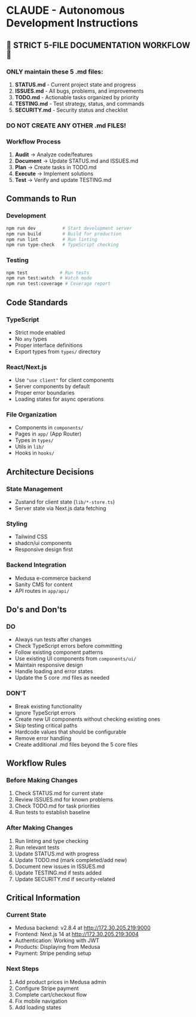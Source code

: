 # CLAUDE - Autonomous Development Instructions

## 🚨 STRICT 5-FILE DOCUMENTATION WORKFLOW 🚨

### ONLY maintain these 5 .md files:
1. **STATUS.md** - Current project state and progress
2. **ISSUES.md** - All bugs, problems, and improvements  
3. **TODO.md** - Actionable tasks organized by priority
4. **TESTING.md** - Test strategy, status, and commands
5. **SECURITY.md** - Security status and checklist

### DO NOT CREATE ANY OTHER .md FILES!

### Workflow Process
1. **Audit** → Analyze code/features
2. **Document** → Update STATUS.md and ISSUES.md
3. **Plan** → Create tasks in TODO.md
4. **Execute** → Implement solutions
5. **Test** → Verify and update TESTING.md

## Commands to Run

### Development
```bash
npm run dev          # Start development server
npm run build        # Build for production
npm run lint         # Run linting
npm run type-check   # TypeScript checking
```

### Testing
```bash
npm test            # Run tests
npm run test:watch  # Watch mode
npm run test:coverage # Coverage report
```

## Code Standards

### TypeScript
- Strict mode enabled
- No `any` types
- Proper interface definitions
- Export types from `types/` directory

### React/Next.js
- Use `"use client"` for client components
- Server components by default
- Proper error boundaries
- Loading states for async operations

### File Organization
- Components in `components/`
- Pages in `app/` (App Router)
- Types in `types/`
- Utils in `lib/`
- Hooks in `hooks/`

## Architecture Decisions

### State Management
- Zustand for client state (`lib/*-store.ts`)
- Server state via Next.js data fetching

### Styling
- Tailwind CSS
- shadcn/ui components
- Responsive design first

### Backend Integration
- Medusa e-commerce backend
- Sanity CMS for content
- API routes in `app/api/`

## Do's and Don'ts

### DO
- Always run tests after changes
- Check TypeScript errors before committing
- Follow existing component patterns
- Use existing UI components from `components/ui/`
- Maintain responsive design
- Handle loading and error states
- Update the 5 core .md files as needed

### DON'T
- Break existing functionality
- Ignore TypeScript errors
- Create new UI components without checking existing ones
- Skip testing critical paths
- Hardcode values that should be configurable
- Remove error handling
- Create additional .md files beyond the 5 core files

## Workflow Rules

### Before Making Changes
1. Check STATUS.md for current state
2. Review ISSUES.md for known problems
3. Check TODO.md for task priorities
4. Run tests to establish baseline

### After Making Changes
1. Run linting and type checking
2. Run relevant tests
3. Update STATUS.md with progress
4. Update TODO.md (mark completed/add new)
5. Document new issues in ISSUES.md
6. Update TESTING.md if tests added
7. Update SECURITY.md if security-related

## Critical Information

### Current State
- Medusa backend: v2.8.4 at http://172.30.205.219:9000
- Frontend: Next.js 14 at http://172.30.205.219:3004
- Authentication: Working with JWT
- Products: Displaying from Medusa
- Payment: Stripe pending setup

### Next Steps
1. Add product prices in Medusa admin
2. Configure Stripe payment
3. Complete cart/checkout flow
4. Fix mobile navigation
5. Add loading states